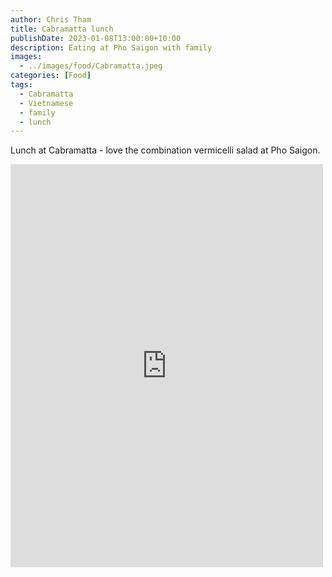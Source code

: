 ```yaml
---
author: Chris Tham
title: Cabramatta lunch
publishDate: 2023-01-08T13:00:00+10:00
description: Eating at Pho Saigon with family
images:
  - ../images/food/Cabramatta.jpeg
categories: [Food]
tags:
  - Cabramatta
  - Vietnamese
  - family
  - lunch
---
```


Lunch at Cabramatta - love the combination vermicelli salad at Pho Saigon.

<iframe src="https://www.facebook.com/plugins/post.php?href=https%3A%2F%2Fwww.facebook.com%2Fchris1.tham%2Fposts%2Fpfbid02ZhdRm146EYBdAjfGrbjaanQDXJLPm8P7orBMZCEm8FXZHvNSZ27jcjxGx7Vk9HtHl&show_text=true&width=500" width="500" height="645" style="border:none;overflow:hidden" scrolling="no" frameborder="0" allowfullscreen="true" allow="autoplay; clipboard-write; encrypted-media; picture-in-picture; web-share"></iframe>
